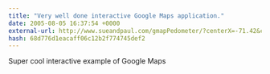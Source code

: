 ```yaml
---
title: "Very well done interactive Google Maps application."
date: 2005-08-05 16:37:54 +0000
external-url: http://www.sueandpaul.com/gmapPedometer/?centerX=-71.42&centerY=41.83
hash: 68d776d1eacaff06c12b2f774745def2
---
```


Super cool interactive example of Google Maps
